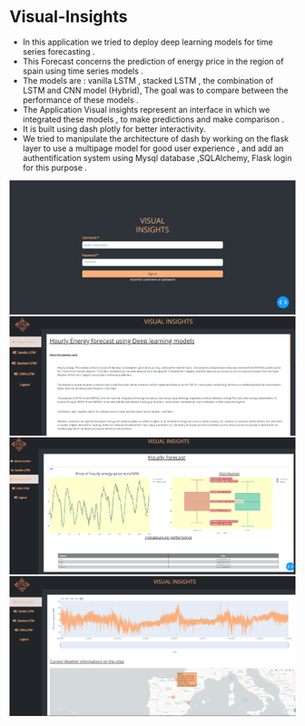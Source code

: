 # Visual-Insights

- In this application we tried to deploy deep learning models for time series forecasting .
- This Forecast concerns the prediction of energy price in the region of spain using time series models .
- The models are  : vanilla LSTM , stacked LSTM , the combination of LSTM and CNN model (Hybrid), The goal was to compare between the performance of these models .
- The Application Visual insights represent an interface in which we integrated these models , to make predictions and make comparison .
- It is built using dash plotly  for better interactivity.
- We tried to manipulate the architecture of dash by working on the flask layer  to use a multipage model for good user experience ,  and add an authentification system  using Mysql database ,SQLAlchemy, Flask login  for this purpose .

<img src="./screenshots/login.webp" alt=""/>
<br>
<img src="./screenshots/sec_abt1.png" alt=""/>
<br>
<img src="./screenshots/forecast.webp" alt=""/>
<br>
<img src="./screenshots/sec_abt2.png" alt=""/>
